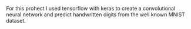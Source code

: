 For this prohect I used tensorflow with keras to create a convolutional neural network and predict handwritten digits from the well known MNIST dataset. 
